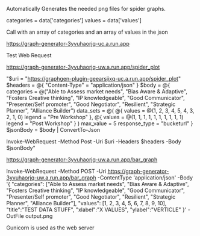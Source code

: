 Automatically Generates the needed png files for spider graphs. 

categories = data['categories']
    values = data['values']

Call with an array of categories and an array of values in the json

https://graph-generator-3yvuhaorjq-uc.a.run.app

Test Web Request

https://graph-generator-3yvuhaorjq-uw.a.run.app/spider_plot

"$uri = "https://graphgen-plugin-geearsjixq-uc.a.run.app/spider_plot"
$headers = @{
    "Content-Type" = "application/json"
}
$body = @{
    categories = @("Able to Assess market needs", "Bias Aware & Adaptive", "Fosters Creative thinking", "IP knowledgeable", "Good Communicator", "Presenter/Self promoter", "Good Negotiator", "Resilient", "Strategic Planner", "Alliance Builder")
    data_sets = @(
        @{
            values = @(1, 2, 3, 4, 5, 4, 3, 2, 1, 0)
            legend = "Pre Workshop"
        },
        @{
            values = @(1, 1, 1, 1, 1, 1, 1, 1, 1, 1)
            legend = "Post Workshop"
        }
    )
    max_value = 5
    response_type = "bucketurl"
}
$jsonBody = $body | ConvertTo-Json

Invoke-WebRequest -Method Post -Uri $uri -Headers $headers -Body $jsonBody"



https://graph-generator-3yvuhaorjq-uw.a.run.app/bar_graph

Invoke-WebRequest -Method POST -Uri https://graph-generator-3yvuhaorjq-uw.a.run.app/bar_graph -ContentType 'application/json' -Body '{ "categories": ["Able to Assess market needs", "Bias Aware & Adaptive", "Fosters Creative thinking", "IP knowledgeable", "Good Communicator", "Presenter/Self promoter", "Good Negotiator", "Resilient", "Strategic Planner", "Alliance Builder"], "values": [1, 2, 3, 4, 5, 6, 7, 8, 9, 10], "title":"TEST DATA STUFF", "xlabel":"X VALUES", "ylabel":"VERTICLE" }' -OutFile output.png


Gunicorn is used as the web server